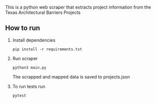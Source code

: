 This is a python web scraper that extracts project information from the Texas Architectural Barriers Projects


## How to run

1. Install dependencies

    ```pip install -r requirements.txt```

2. Run scraper

    ```python3 main.py```
    
    The scrapped and mapped data is saved to projects.json

3. To run tests run

    ```pytest```
